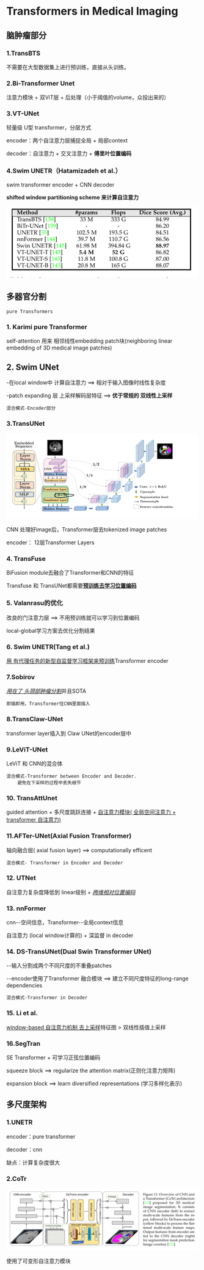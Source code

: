 # Transformers in Medical Imaging

## 脑肿瘤部分

### 1.TransBTS

不需要在大型数据集上进行预训练，直接从头训练。

### 2.Bi-Transformer Unet

注意力模块 + 双ViT层 + 后处理（小于阈值的volume，众投出来的）

### 3.VT-UNet

轻量级 U型 transformer，分层方式

encoder：两个自注意力层捕捉全局 + 局部context

decoder：自注意力 + 交叉注意力 + **傅里叶位置编码**

### 4.Swim UNETR（Hatamizadeh et al.）

swim transformer encoder + CNN decoder

**shifted window partitioning scheme 来计算自注意力**

![Snipaste_2022-12-05_22-34-45.png](https://raw.githubusercontent.com/TravisL24/pic-repo/main/picGo/2022/12/05/20221205223502.png)

## 多器官分割

```
pure Transformers
```

### 1. Karimi pure Transformer

self-attention 用来 相邻线性embedding patch块(neighboring linear embedding of 3D medical image patches)

## 2. Swim UNet

-在local window中 计算自注意力 ==> 相对于输入图像时线性复杂度

-patch expanding 层 上采样解码层特征 ==> **优于常规的 双线性上采样**

```
混合模式-Encoder部分
```

### 3.TransUNet

![TranUnet.png](https://raw.githubusercontent.com/TravisL24/pic-repo/main/picGo/2022/12/06/20221206144739.png)

CNN 处理好image后，Transformer层去tokenized image patches

encoder： 12层Transformer Layers

### 4. TransFuse

BiFusion module去融合了Transformer和CNN的特征

Transfuse 和 TransUNet都需要<u>**预训练去学习位置编码</u>**

### 5. Valanrasu的优化

改良的门注意力层 ==> 不用预训练就可以学习到位置编码

local-global学习方案去优化分割结果

### 6. Swim UNETR(Tang et al.)

<u>用 有代理任务的新型自监督学习框架来预训练</u>Transformer encoder

### 7.Sobirov

<u>*用在了 头颈部肿瘤分割*</u>并且SOTA

```
即插即用，Transformer往CNN里面插入
```

### 8.TransClaw-UNet

transformer layer插入到 Claw UNet的encoder层中

### 9.LeViT-UNet

LeViT 和 CNN的混合体

```
混合模式-Transformer between Encoder and Decoder. 
    避免在下采样的过程中丢失细节
```

### 10.  TransAttUnet

guided attention + 多尺度跳跃连接 + <u>自注意力模块( 全局空间注意力 + transformer 自注意力)</u>

### 11.AFTer-UNet(Axial Fusion Transformer)

轴向融合层( axial fusion layer) ==> computationally efficent

```
混合模式- Transformer in Encoder and Decoder
```

### 12. UTNet

自注意力复杂度降低到 linear级别 + *<u>两维相对位置编码</u>*



### 13. nnFormer

cnn--空间信息，Transformer--全局context信息

自注意力 (local window计算的)  + 深监督 in decoder



### 14. DS-TransUNet(Dual Swin Transformer UNet)

--输入分割成两个不同尺度的不重叠patches

--encoder使用了Transformer 融合模块 ==> 建立不同尺度特征的long-range dependencies



```
混合模式-Transformer in Decoder
```

### 15. Li et al.

<u>window-based 自注意力机制 去上采样</u>特征图 > 双线性插值上采样

### 16.SegTran

SE Transformer + 可学习正弦位置编码

squeeze block ==> regularize the attention matrix(正则化注意力矩阵)

expansion block ==>  learn diversified representations (学习多样化表示)



## 多尺度架构

### 1.UNETR

encoder：pure transformer

decoder：cnn

缺点：计算复杂度很大

### 2.CoTr

![CoTr.png](https://raw.githubusercontent.com/TravisL24/pic-repo/main/picGo/2022/12/06/20221206204418.png)



使用了可变形自注意力模块
